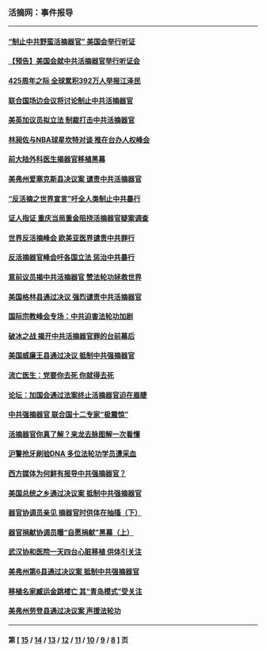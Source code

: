 ### 活摘网：事件报导
---
#### [“制止中共野蛮活摘器官” 美国会举行听证](../../pages/nf5877/n13735831.md?06040430) 
#### [【预告】美国会就中共活摘器官举行听证会](../../pages/nf5877/n13732843.md?06040430) 
#### [425周年之际 全球累积392万人举报江泽民](../../pages/nf5877/n13719232.md?06040430) 
#### [联合国场边会议将讨论制止中共活摘器官](../../pages/nf5877/n13656361.md?06040430) 
#### [美英加议员拟立法 制裁打击中共活摘器官](../../pages/nf5877/n13430251.md?06040430) 
#### [林昶佐与NBA球星坎特对谈 推在台办人权峰会](../../pages/nf5877/n13414467.md?06040430) 
#### [前大陆外科医生揭器官移植黑幕](../../pages/nf5877/n13401416.md?06040430) 
#### [美弗州爱塞克斯县决议案 谴责中共活摘器官](../../pages/nf5877/n13320919.md?06040430) 
#### [“反活摘之世界宣言”吁全人类制止中共暴行](../../pages/nf5877/n13259730.md?06040430) 
#### [证人指证 重庆当局重金阻挠活摘器官疑案调查](../../pages/nf5877/n13259127.md?06040430) 
#### [世界反活摘峰会 欧美亚医界谴责中共罪行](../../pages/nf5877/n13253550.md?06040430) 
#### [反活摘器官峰会吁各国立法 惩治中共暴行](../../pages/nf5877/n13245052.md?06040430) 
#### [意前议员揭中共活摘器官 赞法轮功拯救世界](../../pages/nf5877/n13203445.md?06040430) 
#### [美国格林县通过决议 强烈谴责中共活摘器官](../../pages/nf5877/n13119367.md?06040430) 
#### [国际宗教峰会专场：中共迫害法轮功加剧](../../pages/nf5877/n13088279.md?06040430) 
#### [破冰之战 揭开中共活摘器官罪的台前幕后](../../pages/nf5877/n13082457.md?06040430) 
#### [美国威廉王县通过决议 抵制中共强摘器官](../../pages/nf5877/n13056521.md?06040430) 
#### [流亡医生：党要你去死 你就得去死](../../pages/nf5877/n13052835.md?06040430) 
#### [论坛：加国会通过法案终止活摘器官迫在眉睫](../../pages/nf5877/n13029839.md?06040430) 
#### [中共强摘器官 联合国十二专家“极震惊”](../../pages/nf5877/n13024313.md?06040430) 
#### [活摘器官你真了解？来龙去脉图解一次看懂](../../pages/nf5877/n13013820.md?06040430) 
#### [沪警抢牙刷验DNA 多位法轮功学员遭采血](../../pages/nf5877/n12969218.md?06040430) 
#### [西方媒体为何鲜有报导中共强摘器官？](../../pages/nf5877/n12932034.md?06040430) 
#### [美国总统之乡通过决议案 抵制中共强摘器官](../../pages/nf5877/n12908242.md?06040430) 
#### [器官协调员亲见 摘器官时供体在抽搐（下）](../../pages/nf5877/n12898622.md?06040430) 
#### [器官捐献协调员曝“自愿捐献”黑幕（上）](../../pages/nf5877/n12878830.md?06040430) 
#### [武汉协和医院一天四台心脏移植 供体引关注](../../pages/nf5877/n12863175.md?06040430) 
#### [美弗州第6县通过决议案 抵制中共强摘器官](../../pages/nf5877/n12805218.md?06040430) 
#### [移植名家臧运金跳楼亡 其“青岛模式”受关注](../../pages/nf5877/n12803746.md?06040430) 
#### [美弗州劳登县通过决议案 声援法轮功](../../pages/nf5877/n12785715.md?06040430) 

---
#### 第 [ [15](./15.md?06040430) / [14](./14.md?06040430) / [13](./13.md?06040430) / [12](./12.md?06040430) / [11](./11.md?06040430) / [10](./10.md?06040430) / [9](./9.md?06040430) / [8](./8.md?06040430) ] 页
